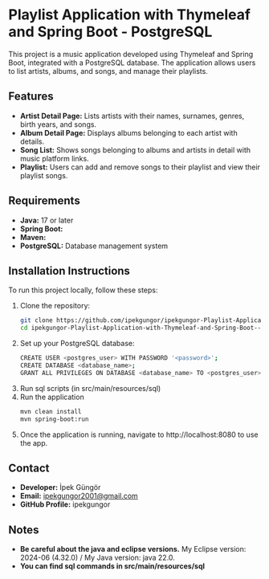 # Playlist Application with Thymeleaf and Spring Boot - PostgreSQL

This project is a music application developed using Thymeleaf and Spring Boot, integrated with a PostgreSQL database. The application allows users to list artists, albums, and songs, and manage their playlists.

## Features

- **Artist Detail Page:** Lists artists with their names, surnames, genres, birth years, and songs.
- **Album Detail Page:** Displays albums belonging to each artist with details.
- **Song List:** Shows songs belonging to albums and artists in detail with music platform links.
- **Playlist:** Users can add and remove songs to their playlist and view their playlist songs.

## Requirements

- **Java:** 17 or later
- **Spring Boot:**
- **Maven:** 
- **PostgreSQL:** Database management system

## Installation Instructions

To run this project locally, follow these steps:

1. Clone the repository:
   ```bash
   git clone https://github.com/ipekgungor/ipekgungor-Playlist-Application-with-Thymeleaf-and-Spring-Boot---PostgreSQL.git
   cd ipekgungor-Playlist-Application-with-Thymeleaf-and-Spring-Boot---PostgreSQL.git
   
2. Set up your PostgreSQL database:
   ```bash
   CREATE USER <postgres_user> WITH PASSWORD '<password>';
   CREATE DATABASE <database_name>;
   GRANT ALL PRIVILEGES ON DATABASE <database_name> TO <postgres_user>;
3. Run sql scripts (in src/main/resources/sql)
4. Run the application
   ```bash
   mvn clean install
   mvn spring-boot:run
5. Once the application is running, navigate to http://localhost:8080 to use the app.


## Contact
- **Developer:** İpek Güngör
- **Email:** ipekgungor2001@gmail.com
- **GitHub Profile:** ipekgungor

## Notes
- **Be careful about the java and eclipse versions.** My Eclipse version: 2024-06 (4.32.0) / My Java version: java 22.0.
- **You can find sql commands in src/main/resources/sql** 
